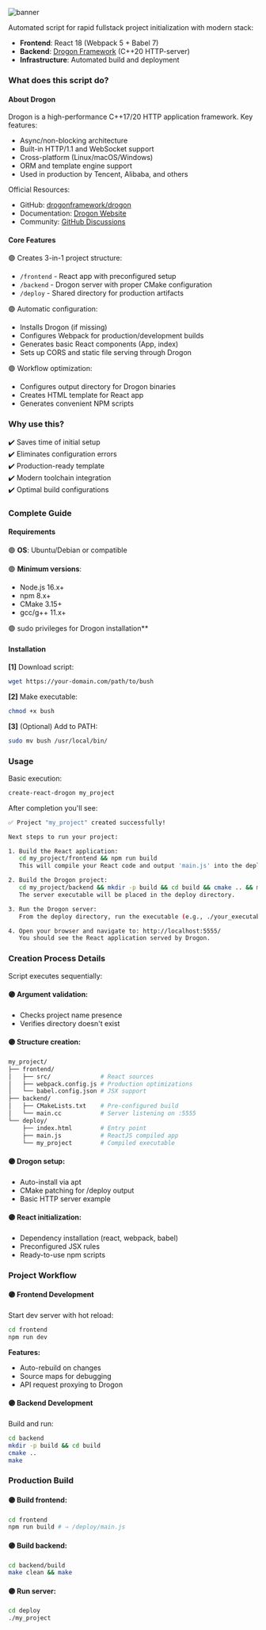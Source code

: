 ![banner](https://github.com/user-attachments/assets/3a55cba2-3988-4ab9-8093-857a17ffa455)

Automated script for rapid fullstack project initialization with modern stack:
- **Frontend**: React 18 (Webpack 5 + Babel 7)
- **Backend**: [Drogon Framework](https://github.com/drogonframework/drogon) (C++20 HTTP-server)
- **Infrastructure**: Automated build and deployment

### What does this script do?

#### About Drogon

Drogon is a high-performance C++17/20 HTTP application framework. Key features:

- Async/non-blocking architecture
- Built-in HTTP/1.1 and WebSocket support
- Cross-platform (Linux/macOS/Windows)
- ORM and template engine support
- Used in production by Tencent, Alibaba, and others

Official Resources:

- GitHub: [drogonframework/drogon](https://github.com/drogonframework/drogon)
- Documentation: [Drogon Website](https://drogon.org/)
- Community: [GitHub Discussions](https://github.com/drogonframework/drogon/discussions)

#### Core Features

🟣 Creates 3-in-1 project structure:

- `/frontend` - React app with preconfigured setup
- `/backend` - Drogon server with proper CMake configuration
- `/deploy` - Shared directory for production artifacts

🟣 Automatic configuration:

- Installs Drogon (if missing)
- Configures Webpack for production/development builds
- Generates basic React components (App, index)
- Sets up CORS and static file serving through Drogon

🟣 Workflow optimization:
   
- Configures output directory for Drogon binaries
- Creates HTML template for React app
- Generates convenient NPM scripts

### Why use this?

✔️ Saves time of initial setup  
✔️ Eliminates configuration errors  
✔️ Production-ready template  
✔️ Modern toolchain integration  
✔️ Optimal build configurations

### Complete Guide

#### Requirements

🟣 **OS**: Ubuntu/Debian or compatible

🟣 **Minimum versions**:

   - Node.js 16.x+
   - npm 8.x+
   - CMake 3.15+
   - gcc/g++ 11.x+

🟣 sudo privileges for Drogon installation**

#### Installation

**[1]** Download script:

```bash
wget https://your-domain.com/path/to/bush
```

**[2]** Make executable:
   
```bash
chmod +x bush
```

**[3]** (Optional) Add to PATH:

```bash
sudo mv bush /usr/local/bin/
```
   
### Usage

Basic execution:

```bash
create-react-drogon my_project
```

After completion you'll see:

```bash
✅ Project "my_project" created successfully!

Next steps to run your project:

1. Build the React application:
   cd my_project/frontend && npm run build
   This will compile your React code and output 'main.js' into the deploy directory.

2. Build the Drogon project:
   cd my_project/backend && mkdir -p build && cd build && cmake .. && make
   The server executable will be placed in the deploy directory.

3. Run the Drogon server:
   From the deploy directory, run the executable (e.g., ./your_executable_name).

4. Open your browser and navigate to: http://localhost:5555/
   You should see the React application served by Drogon.
```

### Creation Process Details

Script executes sequentially:

#### 🟣 Argument validation:

- Checks project name presence
- Verifies directory doesn't exist

#### 🟣 Structure creation:
   
```bash
my_project/
├── frontend/
│   ├── src/              # React sources
│   ├── webpack.config.js # Production optimizations
│   └── babel.config.json # JSX support
├── backend/
│   ├── CMakeLists.txt    # Pre-configured build
│   └── main.cc           # Server listening on :5555
└── deploy/
    ├── index.html        # Entry point
    ├── main.js           # ReactJS compiled app
    └── my_project        # Compiled executable
```

#### 🟣 Drogon setup:

- Auto-install via apt
- CMake patching for /deploy output
- Basic HTTP server example

#### 🟣 React initialization:

- Dependency installation (react, webpack, babel)
- Preconfigured JSX rules
- Ready-to-use npm scripts

### Project Workflow

#### 🟣 Frontend Development

Start dev server with hot reload:

```bash
cd frontend
npm run dev
```

**Features:**

- Auto-rebuild on changes
- Source maps for debugging
- API request proxying to Drogon

#### 🟣 Backend Development

Build and run:

```bash
cd backend
mkdir -p build && cd build
cmake ..
make
```

### Production Build

#### 🟣 Build frontend:

```bash
cd frontend
npm run build # ⇒ /deploy/main.js
```

#### 🟣 Build backend:

```bash
cd backend/build
make clean && make
```

#### 🟣 Run server:

```bash
cd deploy
./my_project
```
